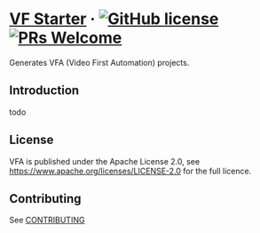 # [VF Starter](http://www.videofirst.io) &middot; [![GitHub license](https://img.shields.io/badge/license-MIT-blue.svg)](https://github.com/videofirst/vf-starter/blob/master/LICENSE) [![PRs Welcome](https://img.shields.io/badge/PRs-welcome-brightgreen.svg)](https://github.com/videofirst/vf-starter/blob/README.md)

Generates VFA (Video First Automation) projects. 

## Introduction

todo

## License

VFA is published under the Apache License 2.0, see https://www.apache.org/licenses/LICENSE-2.0
for the full licence.

## Contributing

See [CONTRIBUTING](CONTRIBUTING.md)
